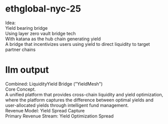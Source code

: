 # ethglobal-nyc-25

Idea:   
Yield bearing bridge   
Using layer zero vault bridge tech   
With katana as the hub chain generating yield   
A bridge that incentivizes users using yield to direct liquidity to target partner chains    

# llm output 
Combined: LiquidityYield Bridge ("YieldMesh")     
Core Concept.     
A unified platform that provides cross-chain liquidity and yield optimization, where the platform captures the difference between optimal yields and user-allocated yields through intelligent fund management.     
Revenue Model: Yield Spread Capture     
Primary Revenue Stream: Yield Optimization Spread     
